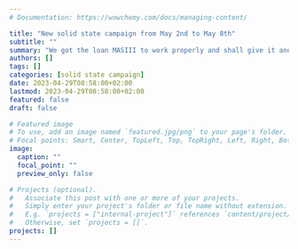 ```yaml
---
# Documentation: https://wowchemy.com/docs/managing-content/

title: "New solid state campaign from May 2nd to May 8th"
subtitle: ""
summary: "We got the loan MASIII to work properly and shall give it another try next Monday."
authors: []
tags: []
categories: [solid state campaign]
date: 2023-04-29T08:58:00+02:00
lastmod: 2023-04-29T08:58:00+02:00
featured: false
draft: false

# Featured image
# To use, add an image named `featured.jpg/png` to your page's folder.
# Focal points: Smart, Center, TopLeft, Top, TopRight, Left, Right, BottomLeft, Bottom, BottomRight.
image:
  caption: ""
  focal_point: ""
  preview_only: false

# Projects (optional).
#   Associate this post with one or more of your projects.
#   Simply enter your project's folder or file name without extension.
#   E.g. `projects = ["internal-project"]` references `content/project/deep-learning/index.md`.
#   Otherwise, set `projects = []`.
projects: []
---
```

